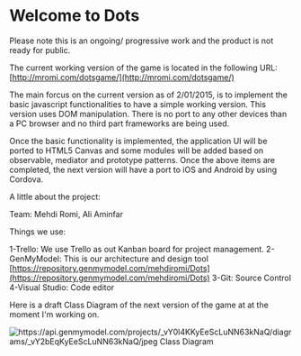 Welcome to Dots
==========================

Please note this is an ongoing/ progressive work and the product is not ready for public.

The current working version of the game is located in the following URL:
[http://mromi.com/dotsgame/](http://mromi.com/dotsgame/)


The main forcus on the current version as of 2/01/2015, is to implement the basic javascript functionalities to have a simple working version.  This version uses DOM manipulation. There is no port to any other devices than a PC browser and no third part frameworks are being used.

Once the basic functionality is implemented, the application UI will be ported to HTML5 Canvas and some modules will be added based on observable, mediator and prototype patterns.   Once the above items are completed, the next version will have a port to iOS and Android by using Cordova.

A little about the project:

Team:  Mehdi Romi, Ali Aminfar

Things we use:

1-Trello: We use  Trello as out Kanban board for project management.
2-GenMyModel:   This is our architecture and design tool    [https://repository.genmymodel.com/mehdiromi/Dots](https://repository.genmymodel.com/mehdiromi/Dots)
3-Git:   Source Control
4-Visual Studio:  Code editor


Here is a draft Class Diagram of the next version of the game at at the moment I'm working on.

![https://api.genmymodel.com/projects/_vY0l4KKyEeScLuNN63kNaQ/diagrams/_vY2bEqKyEeScLuNN63kNaQ/jpeg Class Diagram](https://api.genmymodel.com/projects/_vY0l4KKyEeScLuNN63kNaQ/diagrams/_vY2bEqKyEeScLuNN63kNaQ/jpeg)





